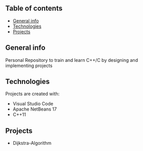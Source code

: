 ## Table of contents
* [General info](#general-info)
* [Technologies](#technologies)
* [Projects](#projects)

## General info
Personal Repository to train and learn C++/C by designing and implementing projects
	
## Technologies
Projects are created with:
* Visual Studio Code
* Apache NetBeans 17
* C++11
	
## Projects

* Dijkstra-Algorithm